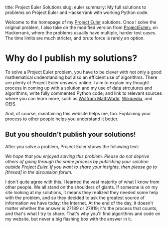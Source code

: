 title: Project Euler Solutions
slug: euler
summary: My full solutions to problems on Project Euler and Hackerrank with working Python code.

Welcome to the homepage of my [Project Euler](https://projecteuler.net/) solutions.
Once I solve the original problem, I also take on the modified version from [ProjectEuler+](https://www.hackerrank.com/contests/projecteuler/challenges) on Hackerrank, where the problems usually have multiple, harder test cases.
The time limits are much stricter, and brute force is rarely an option.

# Why do I publish my solutions?

To solve a Project Euler problem, you have to be clever with not only a good mathematical understanding but also an efficient use of algorithms.
There are plenty of Project Euler *answers* online.
I aim to explain my thought process in coming up with a solution and my use of data strcutures and algorithms; write fully commented Python code; and link to relevant sources where you can learn more, such as [Wolfram MathWorld](http://mathworld.wolfram.com/), [Wikipedia](https://en.wikipedia.org/wiki/Main_Page), and [OEIS](https://oeis.org/).

And, of course, maintaining this website helps me, too. 
Explaining your process to other people helps you understand it better.

## But you shouldn't publish your solutions!

After you solve a problem, Project Euler shows the following text:

*We hope that you enjoyed solving this problem.
Please do not deprive others of going through the same process by publishing your solution outside Project Euler.
If you want to share your insights, then please go to [thread] in the discussion forum.*

I don't quite agree with this.
I learned the vast majority of what I know from other people.
We all stand on the shoulders of giants.
If someone is on my site looking at my solutions, it means they realized they needed some help with the problem, and so they decided to ask the greatest source of information we have today: the Internet.
At the end of the day, it doesn't matter whether the answer is 27189 or 27819; it's the process that counts, and that's what I try to share.
That's why you'll find algorithms and code on my website, but never a big flashing box with the answer in it.